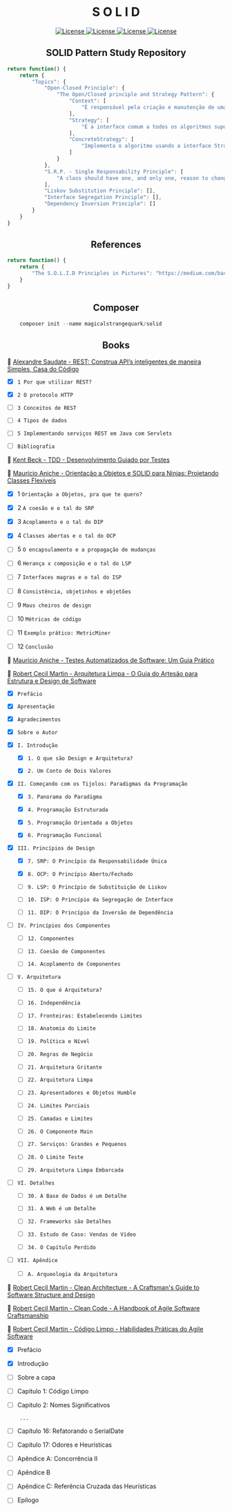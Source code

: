 <h1 align="center">S O L I D</h1>

<p align="center">
    <a href="https://opensource.org/licenses/MIT">
        <img alt="License" src="https://img.shields.io/badge/License-MIT-yellow.svg">
    </a>
    <a href="#">
        <img alt="License" src="https://img.shields.io/github/languages/count/MagicalStrangeQuark/SOLID">
    </a>
    <a href="#">
        <img alt="License" src="https://img.shields.io/github/last-commit/MagicalStrangeQuark/SOLID">
    </a>
    <a href="#">
        <img alt="License" src="https://img.shields.io/github/followers/MagicalStrangeQuark?style=social">
    </a>
</p>

<h2 align="center">SOLID Pattern Study Repository</h2>

```typescript
return function() {
    return {
        "Topics": {
            "Open-Closed Principle": {
                "The Open/Closed principle and Strategy Pattern": {
                    "Context": [
                        "É responsável pela criação e manutenção de uma referência a uma classe Strategy específica."
                    ],
                    "Strategy": [
                        "É a interface comum a todos os algoritmos suportados. Através dessa interface, o content pode chamar o algoritmo criado pela ConcreteStrategy."
                    ],
                    "ConcreteStrategy": [
                        "Implementa o algoritmo usando a interface Strategy."
                    ]
                }
            },
            "S.R.P. - Single Responsability Principle": [
                "A class should have one, and only one, reason to change"
            ],
            "Liskov Substitution Principle": [],
            "Interface Segregation Principle": [],
            "Dependency Inversion Principle": []
        }
    }
}
```

<h2 align="center">References</h2>

```typescript
return function() {
    return {
        "The S.O.L.I.D Principles in Pictures": "https://medium.com/backticks-tildes/the-s-o-l-i-d-principles-in-pictures-b34ce2f1e898"
    }
}
```

<h2 align="center">Composer</h2>

```php
    composer init --name magicalstrangequark/solid
```

<h2 align="center">Books</h2>

🔗 <a href="https://github.com/MagicalStrangeQuark/SOLID/blob/master/Books/Alexandre%20Saudate%20-%20REST:%20Construa%20API%E2%80%99s%20inteligentes%20de%20maneira%20Simples%2C%20Casa%20do%20C%C3%B3digo.pdf">Alexandre Saudate - REST: Construa API’s inteligentes de maneira Simples, Casa do Código</a>

* [x] `1 Por que utilizar REST?`

* [x] `2 O protocolo HTTP`

* [ ] `3 Conceitos de REST`

* [ ] `4 Tipos de dados`

* [ ] `5 Implementando serviços REST em Java com Servlets`

* [ ] `Bibliografia`

🔗 <a href="https://github.com/MagicalStrangeQuark/SOLID/blob/master/Books/Kent%20Beck%20-%20TDD%20-%20Desenvolvimento%20Guiado%20por%20Testes.pdf">Kent Beck - TDD - Desenvolvimento Guiado por Testes</a>

🔗 <a href="https://github.com/MagicalStrangeQuark/SOLID/blob/master/Books/Maur%C3%ADcio%20Aniche%20-%20Orienta%C3%A7%C3%A3o%20a%20Objetos%20e%20SOLID%20para%20Ninjas:%20Projetando%20Classes%20Flex%C3%ADveis.pdf">Maurício Aniche - Orientação a Objetos e SOLID para Ninjas: Projetando Classes Flexíveis</a>

* [x] 1 `Orientação a Objetos, pra que te quero?`

* [x] 2 `A coesão e o tal do SRP`

* [x] 3 `Acoplamento e o tal do DIP`

* [x] 4 `Classes abertas e o tal do OCP`

* [ ] 5 `O encapsulamento e a propagação de mudanças`

* [ ] 6 `Herança x composição e o tal do LSP`

* [ ] 7 `Interfaces magras e o tal do ISP`

* [ ] 8 `Consistência, objetinhos e objetões`

* [ ] 9 `Maus cheiros de design`

* [ ] 10 `Métricas de código`

* [ ] 11 `Exemplo prático: MetricMiner`

* [ ] 12 `Conclusão`

🔗 <a href="https://github.com/MagicalStrangeQuark/SOLID/blob/master/Books/Maur%C3%ADcio%20Aniche%20-%20Testes%20Automatizados%20de%20Software:%20Um%20Guia%20Pr%C3%A1tico%2C%20Casa%20do%20C%C3%B3digo.pdf">Maurício Aniche - Testes Automatizados de Software: Um Guia Prático</a>

🔗 <a href="https://github.com/MagicalStrangeQuark/SOLID/blob/master/Books/Robert%20Cecil%20Martin%20-%20Arquitetura%20Limpa%20-%20O%20Guia%20do%20Artes%C3%A3o%20para%20Estrutura%20e%20Design%20de%20Software.pdf">Robert Cecil Martin - Arquitetura Limpa - O Guia do Artesão para Estrutura e Design de Software</a>

* [x] `Prefácio`

* [x] `Apresentação`

* [x] `Agradecimentos`

* [x] `Sobre o Autor`

* [x] `I. Introdução`

    * [x] `1. O que são Design e Arquitetura?`

    * [x] `2. Um Conto de Dois Valores`

* [x] `II. Começando com os Tijolos: Paradigmas da Programação`

    * [x] `3. Panorama do Paradigma`

    * [x] `4. Programação Estruturada`

    * [x] `5. Programação Orientada a Objetos`

    * [x] `6. Programação Funcional`

* [x] `III. Princípios de Design`

    * [x] `7. SRP: O Princípio da Responsabilidade Única`

    * [x] `8. OCP: O Princípio Aberto/Fechado`

    * [ ] `9. LSP: O Princípio de Substituição de Liskov`

    * [ ] `10. ISP: O Princípio da Segregação de Interface`

    * [ ] `11. DIP: O Princípio da Inversão de Dependência`

* [ ] `IV. Princípios dos Componentes`

    * [ ] `12. Componentes`

    * [ ] `13. Coesão de Componentes`

    * [ ] `14. Acoplamento de Componentes`

* [ ] `V. Arquitetura`

    * [ ] `15. O que é Arquitetura?`

    * [ ] `16. Independência`

    * [ ] `17. Fronteiras: Estabelecendo Limites`

    * [ ] `18. Anatomia do Limite`

    * [ ] `19. Política e Nível`

    * [ ] `20. Regras de Negócio`

    * [ ] `21. Arquitetura Gritante`

    * [ ] `22. Arquitetura Limpa`

    * [ ] `23. Apresentadores e Objetos Humble`

    * [ ] `24. Limites Parciais`

    * [ ] `25. Camadas e Limites`

    * [ ] `26. O Componente Main`

    * [ ] `27. Serviços: Grandes e Pequenos`

    * [ ] `28. O Limite Teste`

    * [ ] `29. Arquitetura Limpa Embarcada`

* [ ] `VI. Detalhes`

    * [ ] `30. A Base de Dados é um Detalhe`

    * [ ] `31. A Web é um Detalhe`

    * [ ] `32. Frameworks são Detalhes`

    * [ ] `33. Estudo de Caso: Vendas de Vídeo`

    * [ ] `34. O Capítulo Perdido`

* [ ] `VII. Apêndice`

    * [ ] `A. Arqueologia da Arquitetura`

🔗 <a href="https://github.com/MagicalStrangeQuark/SOLID/blob/master/Books/Robert%20Cecil%20Martin%20-%20Clean%20Architecture%20-%20A%20Craftsman's%20Guide%20to%20Software%20Structure%20and%20Design.pdf">Robert Cecil Martin - Clean Architecture - A Craftsman's Guide to Software Structure and Design</a>

🔗 <a href="https://github.com/MagicalStrangeQuark/SOLID/blob/master/Books/Robert%20Cecil%20Martin%20-%20Clean%20Code%20-%20A%20Handbook%20of%20Agile%20Software%20Craftsmanship.pdf">Robert Cecil Martin - Clean Code - A Handbook of Agile Software Craftsmanship</a>

🔗 <a href="https://github.com/MagicalStrangeQuark/SOLID/blob/master/Books/Robert%20Cecil%20Martin%20-%20C%C3%B3digo%20Limpo%20-%20Habilidades%20Pr%C3%A1ticas%20do%20Agile%20Software.pdf">Robert Cecil Martin - Código Limpo - Habilidades Práticas do Agile Software</a>

* [x] Prefácio

* [x] Introdução

* [ ] Sobre a capa

* [ ] Capítulo 1: Código Limpo

* [ ] Capítulo 2: Nomes Significativos

```
    ...
```

* [ ] Capítulo 16: Refatorando o SerialDate

* [ ] Capítulo 17: Odores e Heurísticas

* [ ] Apêndice A: Concorrência II

* [ ] Apêndice B

* [ ] Apêndice C: Referência Cruzada das Heurísticas

* [ ] Epílogo